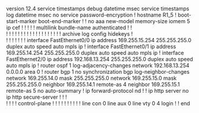 version 12.4
service timestamps debug datetime msec
service timestamps log datetime msec
no service password-encryption
!
hostname R1_5
!
boot-start-marker
boot-end-marker
!
!
no aaa new-model
memory-size iomem 5
ip cef
!
!
!
!
!
multilink bundle-name authenticated
!
!         
!
!
!
!
!
!
!
!
!
!
!
!
!
!
!
!
!
!
!
archive
 log config
  hidekeys
!         
!
!
!
!
!
!
!
interface FastEthernet0/0
 ip address 169.255.15.254 255.255.255.0
 duplex auto
 speed auto
 mpls ip
!
interface FastEthernet0/1
 ip address 169.255.14.254 255.255.255.0
 duplex auto
 speed auto
 mpls ip
!
interface FastEthernet2/0
 ip address 192.168.13.254 255.255.255.0
 duplex auto
 speed auto
 mpls ip
!
router ospf 1
 log-adjacency-changes
 network 192.168.13.254 0.0.0.0 area 0
!
router bgp 1
 no synchronization
 bgp log-neighbor-changes
 network 169.255.14.0 mask 255.255.255.0
 network 169.255.15.0 mask 255.255.255.0
 neighbor 169.255.14.1 remote-as 4
 neighbor 169.255.15.1 remote-as 5
 no auto-summary
!
ip forward-protocol nd
!
!
ip http server
no ip http secure-server
!
!
!         
!
!
!
!
control-plane
!
!
!
!
!
!
!
!
!
!
line con 0
line aux 0
line vty 0 4
 login
!
!
end